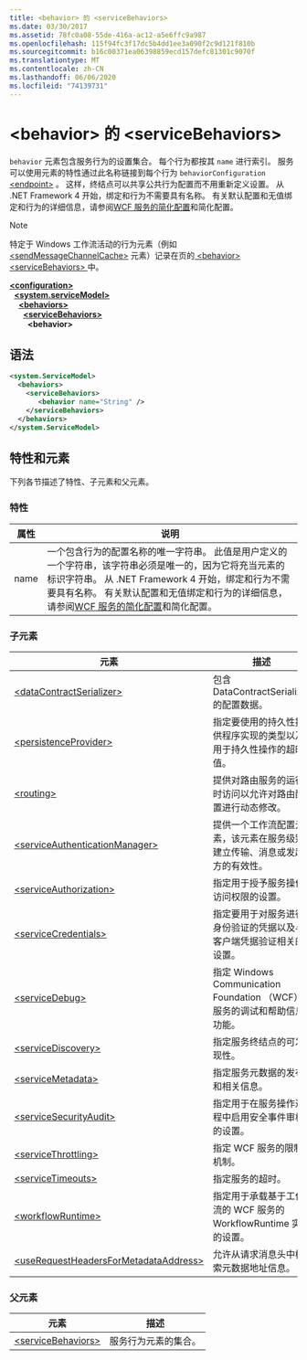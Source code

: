 ```yaml
---
title: <behavior> 的 <serviceBehaviors>
ms.date: 03/30/2017
ms.assetid: 78fc0a08-55de-416a-ac12-a5e6ffc9a987
ms.openlocfilehash: 115f94fc3f17dc5b4dd1ee3a090f2c9d121f810b
ms.sourcegitcommit: b16c00371ea06398859ecd157defc81301c9070f
ms.translationtype: MT
ms.contentlocale: zh-CN
ms.lasthandoff: 06/06/2020
ms.locfileid: "74139731"
---
```

# <a name="behavior-of-servicebehaviors"></a>\<behavior> 的 \<serviceBehaviors>
`behavior` 元素包含服务行为的设置集合。 每个行为都按其 `name` 进行索引。 服务可以使用元素的特性通过此名称链接到每个行为 `behaviorConfiguration` [\<endpoint>](endpoint-element.md) 。 这样，终结点可以共享公共行为配置而不用重新定义设置。 从 .NET Framework 4 开始，绑定和行为不需要具有名称。 有关默认配置和无值绑定和行为的详细信息，请参阅[WCF 服务的](../../../wcf/samples/simplified-configuration-for-wcf-services.md)[简化配置](../../../wcf/simplified-configuration.md)和简化配置。  
  
> [!NOTE]
> 特定于 Windows 工作流活动的行为元素（例如 [\<sendMessageChannelCache>](../windows-workflow-foundation/sendmessagechannelcache.md) 元素）记录在页的[ \<behavior> \<serviceBehaviors> ](../windows-workflow-foundation/behavior-of-servicebehaviors-of-workflow.md)中。  
  
[**\<configuration>**](../configuration-element.md)\
&nbsp;&nbsp;[**\<system.serviceModel>**](system-servicemodel.md)\
&nbsp;&nbsp;&nbsp;&nbsp;[**\<behaviors>**](behaviors.md)\
&nbsp;&nbsp;&nbsp;&nbsp;&nbsp;&nbsp;[**\<serviceBehaviors>**](servicebehaviors.md)\
&nbsp;&nbsp;&nbsp;&nbsp;&nbsp;&nbsp;&nbsp;&nbsp;**\<behavior>**  
  
## <a name="syntax"></a>语法  
  
```xml  
<system.ServiceModel>
  <behaviors>
    <serviceBehaviors>
       <behavior name="String" />
    </serviceBehaviors>
  </behaviors>
</system.ServiceModel>
```  
  
## <a name="attributes-and-elements"></a>特性和元素  
 下列各节描述了特性、子元素和父元素。  
  
### <a name="attributes"></a>特性  
  
|属性|说明|  
|---------------|-----------------|  
|name|一个包含行为的配置名称的唯一字符串。 此值是用户定义的一个字符串，该字符串必须是唯一的，因为它将充当元素的标识字符串。 从 .NET Framework 4 开始，绑定和行为不需要具有名称。 有关默认配置和无值绑定和行为的详细信息，请参阅[WCF 服务的](../../../wcf/samples/simplified-configuration-for-wcf-services.md)[简化配置](../../../wcf/simplified-configuration.md)和简化配置。|  
  
### <a name="child-elements"></a>子元素  
  
|元素|描述|  
|-------------|-----------------|  
|[\<dataContractSerializer>](datacontractserializer-element.md)|包含 DataContractSerializer 的配置数据。|  
|[\<persistenceProvider>](persistenceprovider.md)|指定要使用的持久性提供程序实现的类型以及用于持久性操作的超时值。|  
|[\<routing>](routing-of-servicebehavior.md)|提供对路由服务的运行时访问以允许对路由配置进行动态修改。|  
|[\<serviceAuthenticationManager>](serviceauthenticationmanager.md)|提供一个工作流配置元素，该元素在服务级别建立传输、消息或发起方的有效性。|  
|[\<serviceAuthorization>](serviceauthorization-element.md)|指定用于授予服务操作访问权限的设置。|  
|[\<serviceCredentials>](servicecredentials.md)|指定要用于对服务进行身份验证的凭据以及与客户端凭据验证相关的设置。|  
|[\<serviceDebug>](servicedebug.md)|指定 Windows Communication Foundation （WCF）服务的调试和帮助信息功能。|  
|[\<serviceDiscovery>](servicediscovery.md)|指定服务终结点的可发现性。|  
|[\<serviceMetadata>](servicemetadata.md)|指定服务元数据的发布和相关信息。|  
|[\<serviceSecurityAudit>](servicesecurityaudit.md)|指定用于在服务操作过程中启用安全事件审核的设置。|  
|[\<serviceThrottling>](servicethrottling.md)|指定 WCF 服务的限制机制。|  
|[\<serviceTimeouts>](servicetimeouts.md)|指定服务的超时。|  
|[\<workflowRuntime>](workflowruntime.md)|指定用于承载基于工作流的 WCF 服务的 WorkflowRuntime 实例的设置。|  
|[\<useRequestHeadersForMetadataAddress>](userequestheadersformetadataaddress.md)|允许从请求消息头中检索元数据地址信息。|  
  
### <a name="parent-elements"></a>父元素  
  
|元素|描述|  
|-------------|-----------------|  
|[\<serviceBehaviors>](servicebehaviors.md)|服务行为元素的集合。|
